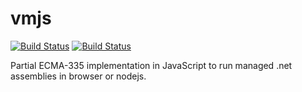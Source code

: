 vmjs
====

[![Build Status](https://drone.io/github.com/sergeyt/vmjs/status.png)](https://drone.io/github.com/sergeyt/vmjs/latest)
[![Build Status](https://travis-ci.org/sergeyt/vmjs.png?branch=master)](https://travis-ci.org/sergeyt/vmjs)

Partial ECMA-335 implementation in JavaScript to run managed .net assemblies in browser or nodejs.
